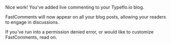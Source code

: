 Nice work! You've added live commenting to your Typeflo.io blog.

FastComments will now appear on all your blog posts, allowing your readers to engage in discussions.

If you've run into a permission denied error, or would like to customize FastComments, read on.